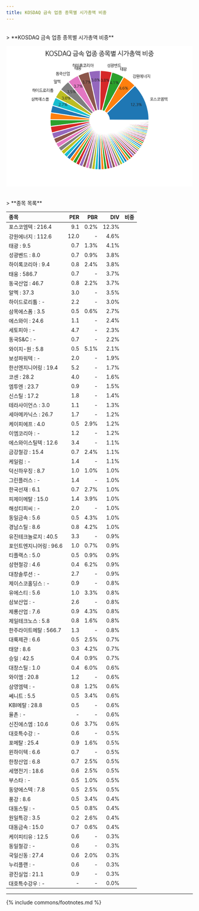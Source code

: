```yaml
---
title: KOSDAQ 금속 업종 종목별 시가총액 비중
---
```

<br>
> **KOSDAQ 금속 업종 종목별 시가총액 비중<a id="pie"></a>**

![KOSDAQ 금속 업종 종목별 시가총액 비중](images/kosdaq_업종_금속_종목.png)

<br>
> **종목 목록<a id="list"></a>**

| **종목** | **PER** | **PBR** | **DIV** | **비중** |
| :------- | ------: | ------: | ------: | -------: |
| 포스코엠텍 : 216.4 | 9.1 | 0.2% | 12.3% |
| 강원에너지 : 112.6 | 12.0 | - | 4.6% |
| 태광 : 9.5 | 0.7 | 1.3% | 4.1% |
| 성광벤드 : 8.0 | 0.7 | 0.9% | 3.8% |
| 하이록코리아 : 9.4 | 0.8 | 2.4% | 3.8% |
| 태웅 : 586.7 | 0.7 | - | 3.7% |
| 동국산업 : 46.7 | 0.8 | 2.2% | 3.7% |
| 알멕 : 37.3 | 3.0 | - | 3.5% |
| 하이드로리튬 : - | 2.2 | - | 3.0% |
| 삼목에스폼 : 3.5 | 0.5 | 0.6% | 2.7% |
| 에스와이 : 24.6 | 1.1 | - | 2.4% |
| 세토피아 : - | 4.7 | - | 2.3% |
| 동국S&C : - | 0.7 | - | 2.2% |
| 와이지-원 : 5.8 | 0.5 | 5.1% | 2.1% |
| 보성파워텍 : - | 2.0 | - | 1.9% |
| 한선엔지니어링 : 19.4 | 5.2 | - | 1.7% |
| 코센 : 28.2 | 4.0 | - | 1.6% |
| 엠투엔 : 23.7 | 0.9 | - | 1.5% |
| 신스틸 : 17.2 | 1.8 | - | 1.4% |
| 테라사이언스 : 3.0 | 1.1 | - | 1.3% |
| 세아메카닉스 : 26.7 | 1.7 | - | 1.2% |
| 케이피에프 : 4.0 | 0.5 | 2.9% | 1.2% |
| 이엠코리아 : - | 1.2 | - | 1.2% |
| 에스와이스틸텍 : 12.6 | 3.4 | - | 1.1% |
| 금강철강 : 15.4 | 0.7 | 2.4% | 1.1% |
| 케일럼 : - | 1.4 | - | 1.1% |
| 덕신하우징 : 8.7 | 1.0 | 1.0% | 1.0% |
| 그린플러스 : - | 1.4 | - | 1.0% |
| 한국선재 : 6.1 | 0.7 | 2.7% | 1.0% |
| 피제이메탈 : 15.0 | 1.4 | 3.9% | 1.0% |
| 해성티피씨 : - | 2.0 | - | 1.0% |
| 동일금속 : 5.6 | 0.5 | 4.3% | 1.0% |
| 경남스틸 : 8.6 | 0.8 | 4.2% | 1.0% |
| 유진테크놀로지 : 40.5 | 3.3 | - | 0.9% |
| 포인트엔지니어링 : 96.6 | 1.0 | 0.7% | 0.9% |
| 티플랙스 : 5.0 | 0.5 | 0.9% | 0.9% |
| 삼현철강 : 4.6 | 0.4 | 6.2% | 0.9% |
| 대창솔루션 : - | 2.7 | - | 0.9% |
| 제이스코홀딩스 : - | 0.9 | - | 0.8% |
| 유에스티 : 5.6 | 1.0 | 3.3% | 0.8% |
| 삼보산업 : - | 2.6 | - | 0.8% |
| 제룡산업 : 7.6 | 0.9 | 4.3% | 0.8% |
| 제일테크노스 : 5.8 | 0.8 | 1.6% | 0.8% |
| 한주라이트메탈 : 566.7 | 1.3 | - | 0.8% |
| 대륙제관 : 6.6 | 0.5 | 2.5% | 0.7% |
| 태양 : 8.6 | 0.3 | 4.2% | 0.7% |
| 승일 : 42.5 | 0.4 | 0.9% | 0.7% |
| 대창스틸 : 1.0 | 0.4 | 6.0% | 0.6% |
| 와이엠 : 20.8 | 1.2 | - | 0.6% |
| 삼영엠텍 : - | 0.8 | 1.2% | 0.6% |
| 쎄니트 : 5.5 | 0.5 | 3.4% | 0.6% |
| KBI메탈 : 28.8 | 0.5 | - | 0.6% |
| 율촌 : - | - | - | 0.6% |
| 신진에스엠 : 10.6 | 0.6 | 3.7% | 0.6% |
| 대호특수강 : - | 0.6 | - | 0.5% |
| 포메탈 : 25.4 | 0.9 | 1.6% | 0.5% |
| 윈하이텍 : 6.6 | 0.7 | - | 0.5% |
| 한창산업 : 6.8 | 0.7 | 2.5% | 0.5% |
| 세명전기 : 18.6 | 0.6 | 2.5% | 0.5% |
| 부스타 : - | 0.5 | 1.0% | 0.5% |
| 동양에스텍 : 7.8 | 0.5 | 2.5% | 0.5% |
| 풍강 : 8.6 | 0.5 | 3.4% | 0.4% |
| 대동스틸 : - | 0.5 | 0.8% | 0.4% |
| 원일특강 : 3.5 | 0.2 | 2.6% | 0.4% |
| 대동금속 : 15.0 | 0.7 | 0.6% | 0.4% |
| 케이피티유 : 12.5 | 0.6 | - | 0.3% |
| 동일철강 : - | 0.6 | - | 0.3% |
| 국일신동 : 27.4 | 0.6 | 2.0% | 0.3% |
| 누리플랜 : - | 0.6 | - | 0.3% |
| 광진실업 : 21.1 | 0.9 | - | 0.3% |
| 대호특수강우 : - | - | - | 0.0% |

---
{% include commons/footnotes.md %}